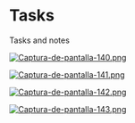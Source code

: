 # Tasks
Tasks and notes

[![Captura-de-pantalla-140.png](https://i.postimg.cc/X7Xdzwvc/Captura-de-pantalla-140.png)](https://postimg.cc/3d5ky0md)

[![Captura-de-pantalla-141.png](https://i.postimg.cc/9X6sbCTn/Captura-de-pantalla-141.png)](https://postimg.cc/qgGmMf1s)

[![Captura-de-pantalla-142.png](https://i.postimg.cc/vB1S7Nmy/Captura-de-pantalla-142.png)](https://postimg.cc/7GkVwX7t)

[![Captura-de-pantalla-143.png](https://i.postimg.cc/9FHNT1H3/Captura-de-pantalla-143.png)](https://postimg.cc/Dm5g3rz5)
